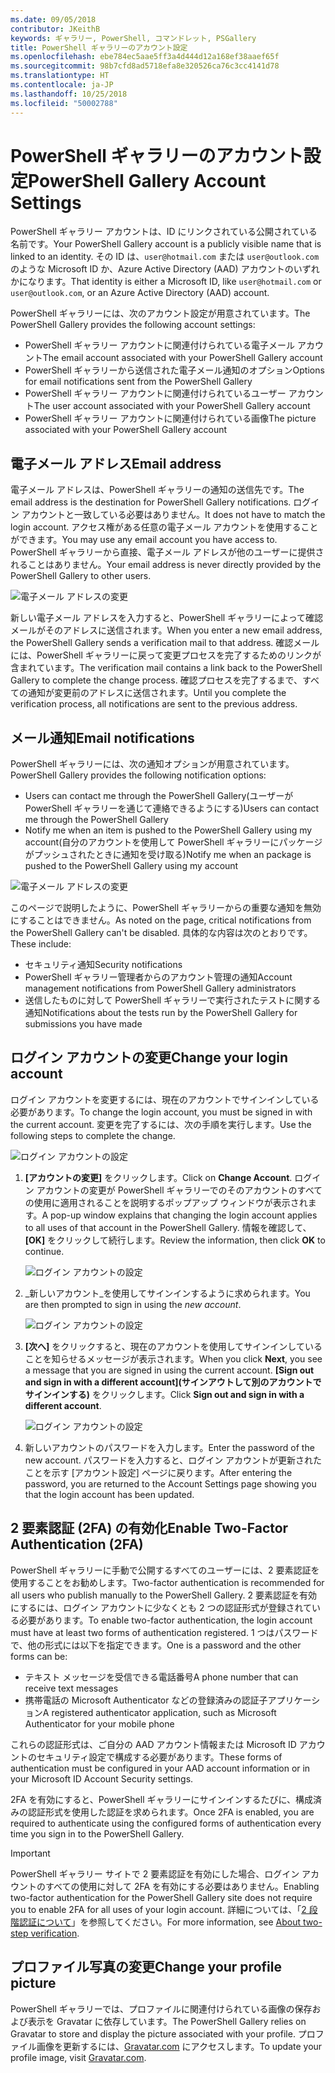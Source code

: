 ```yaml
---
ms.date: 09/05/2018
contributor: JKeithB
keywords: ギャラリー, PowerShell, コマンドレット, PSGallery
title: PowerShell ギャラリーのアカウント設定
ms.openlocfilehash: ebe784ec5aae5ff3a4d444d12a168ef38aaef65f
ms.sourcegitcommit: 98b7cfd8ad5718efa8e320526ca76c3cc4141d78
ms.translationtype: HT
ms.contentlocale: ja-JP
ms.lasthandoff: 10/25/2018
ms.locfileid: "50002788"
---
```

# <a name="powershell-gallery-account-settings"></a><span data-ttu-id="02048-103">PowerShell ギャラリーのアカウント設定</span><span class="sxs-lookup"><span data-stu-id="02048-103">PowerShell Gallery Account Settings</span></span>

<span data-ttu-id="02048-104">PowerShell ギャラリー アカウントは、ID にリンクされている公開されている名前です。</span><span class="sxs-lookup"><span data-stu-id="02048-104">Your PowerShell Gallery account is a publicly visible name that is linked to an identity.</span></span> <span data-ttu-id="02048-105">その ID は、`user@hotmail.com` または `user@outlook.com` のような Microsoft ID か、Azure Active Directory (AAD) アカウントのいずれかになります。</span><span class="sxs-lookup"><span data-stu-id="02048-105">That identity is either a Microsoft ID, like `user@hotmail.com` or `user@outlook.com`, or an Azure Active Directory (AAD) account.</span></span>

<span data-ttu-id="02048-106">PowerShell ギャラリーには、次のアカウント設定が用意されています。</span><span class="sxs-lookup"><span data-stu-id="02048-106">The PowerShell Gallery provides the following account settings:</span></span>

- <span data-ttu-id="02048-107">PowerShell ギャラリー アカウントに関連付けられている電子メール アカウント</span><span class="sxs-lookup"><span data-stu-id="02048-107">The email account associated with your PowerShell Gallery account</span></span>
- <span data-ttu-id="02048-108">PowerShell ギャラリーから送信された電子メール通知のオプション</span><span class="sxs-lookup"><span data-stu-id="02048-108">Options for email notifications sent from the PowerShell Gallery</span></span>
- <span data-ttu-id="02048-109">PowerShell ギャラリー アカウントに関連付けられているユーザー アカウント</span><span class="sxs-lookup"><span data-stu-id="02048-109">The user account associated with your PowerShell Gallery account</span></span>
- <span data-ttu-id="02048-110">PowerShell ギャラリー アカウントに関連付けられている画像</span><span class="sxs-lookup"><span data-stu-id="02048-110">The picture associated with your PowerShell Gallery account</span></span>

## <a name="email-address"></a><span data-ttu-id="02048-111">電子メール アドレス</span><span class="sxs-lookup"><span data-stu-id="02048-111">Email address</span></span>

<span data-ttu-id="02048-112">電子メール アドレスは、PowerShell ギャラリーの通知の送信先です。</span><span class="sxs-lookup"><span data-stu-id="02048-112">The email address is the destination for PowerShell Gallery notifications.</span></span> <span data-ttu-id="02048-113">ログイン アカウントと一致している必要はありません。</span><span class="sxs-lookup"><span data-stu-id="02048-113">It does not have to match the login account.</span></span> <span data-ttu-id="02048-114">アクセス権がある任意の電子メール アカウントを使用することができます。</span><span class="sxs-lookup"><span data-stu-id="02048-114">You may use any email account you have access to.</span></span> <span data-ttu-id="02048-115">PowerShell ギャラリーから直接、電子メール アドレスが他のユーザーに提供されることはありません。</span><span class="sxs-lookup"><span data-stu-id="02048-115">Your email address is never directly provided by the PowerShell Gallery to other users.</span></span>

![電子メール アドレスの変更](../../Images/PSGallery_AcccountEmailAddress.png)

<span data-ttu-id="02048-117">新しい電子メール アドレスを入力すると、PowerShell ギャラリーによって確認メールがそのアドレスに送信されます。</span><span class="sxs-lookup"><span data-stu-id="02048-117">When you enter a new email address, the PowerShell Gallery sends a verification mail to that address.</span></span> <span data-ttu-id="02048-118">確認メールには、PowerShell ギャラリーに戻って変更プロセスを完了するためのリンクが含まれています。</span><span class="sxs-lookup"><span data-stu-id="02048-118">The verification mail contains a link back to the PowerShell Gallery to complete the change process.</span></span> <span data-ttu-id="02048-119">確認プロセスを完了するまで、すべての通知が変更前のアドレスに送信されます。</span><span class="sxs-lookup"><span data-stu-id="02048-119">Until you complete the verification process, all notifications are sent to the previous address.</span></span>

## <a name="email-notifications"></a><span data-ttu-id="02048-120">メール通知</span><span class="sxs-lookup"><span data-stu-id="02048-120">Email notifications</span></span>

<span data-ttu-id="02048-121">PowerShell ギャラリーには、次の通知オプションが用意されています。</span><span class="sxs-lookup"><span data-stu-id="02048-121">PowerShell Gallery provides the following notification options:</span></span>

- <span data-ttu-id="02048-122">Users can contact me through the PowerShell Gallery\(ユーザーが PowerShell ギャラリーを通じて連絡できるようにする\)</span><span class="sxs-lookup"><span data-stu-id="02048-122">Users can contact me through the PowerShell Gallery</span></span>
- <span data-ttu-id="02048-123">Notify me when an item is pushed to the PowerShell Gallery using my account\(自分のアカウントを使用して PowerShell ギャラリーにパッケージがプッシュされたときに通知を受け取る\)</span><span class="sxs-lookup"><span data-stu-id="02048-123">Notify me when an package is pushed to the PowerShell Gallery using my account</span></span>

![電子メール アドレスの変更](../../Images/PSGallery_AccountEmailOptions.png)

<span data-ttu-id="02048-125">このページで説明したように、PowerShell ギャラリーからの重要な通知を無効にすることはできません。</span><span class="sxs-lookup"><span data-stu-id="02048-125">As noted on the page, critical notifications from the PowerShell Gallery can't be disabled.</span></span>
<span data-ttu-id="02048-126">具体的な内容は次のとおりです。</span><span class="sxs-lookup"><span data-stu-id="02048-126">These include:</span></span>

- <span data-ttu-id="02048-127">セキュリティ通知</span><span class="sxs-lookup"><span data-stu-id="02048-127">Security notifications</span></span>
- <span data-ttu-id="02048-128">PowerShell ギャラリー管理者からのアカウント管理の通知</span><span class="sxs-lookup"><span data-stu-id="02048-128">Account management notifications from PowerShell Gallery administrators</span></span>
- <span data-ttu-id="02048-129">送信したものに対して PowerShell ギャラリーで実行されたテストに関する通知</span><span class="sxs-lookup"><span data-stu-id="02048-129">Notifications about the tests run by the PowerShell Gallery for submissions you have made</span></span>

## <a name="change-your-login-account"></a><span data-ttu-id="02048-130">ログイン アカウントの変更</span><span class="sxs-lookup"><span data-stu-id="02048-130">Change your login account</span></span>

<span data-ttu-id="02048-131">ログイン アカウントを変更するには、現在のアカウントでサインインしている必要があります。</span><span class="sxs-lookup"><span data-stu-id="02048-131">To change the login account, you must be signed in with the current account.</span></span> <span data-ttu-id="02048-132">変更を完了するには、次の手順を実行します。</span><span class="sxs-lookup"><span data-stu-id="02048-132">Use the following steps to complete the change.</span></span>

![ログイン アカウントの設定](../../Images/PSGallery_LoginAccountSettings.png)

1. <span data-ttu-id="02048-134">**[アカウントの変更]** をクリックします。</span><span class="sxs-lookup"><span data-stu-id="02048-134">Click on **Change Account**.</span></span> <span data-ttu-id="02048-135">ログイン アカウントの変更が PowerShell ギャラリーでのそのアカウントのすべての使用に適用されることを説明するポップアップ ウィンドウが表示されます。</span><span class="sxs-lookup"><span data-stu-id="02048-135">A pop-up window explains that changing the login account applies to all uses of that account in the PowerShell Gallery.</span></span> <span data-ttu-id="02048-136">情報を確認して、**[OK]** をクリックして続行します。</span><span class="sxs-lookup"><span data-stu-id="02048-136">Review the information, then click **OK** to continue.</span></span>

   ![ログイン アカウントの設定](../../Images/PSGallery_LoginAccountChange-1.png)

2. <span data-ttu-id="02048-138">_新しいアカウント_を使用してサインインするように求められます。</span><span class="sxs-lookup"><span data-stu-id="02048-138">You are then prompted to sign in using the _new account_.</span></span>

   ![ログイン アカウントの設定](../../Images/PSGallery_LoginAccountChange-2.png)

3. <span data-ttu-id="02048-140">**[次へ]** をクリックすると、現在のアカウントを使用してサインインしていることを知らせるメッセージが表示されます。</span><span class="sxs-lookup"><span data-stu-id="02048-140">When you click **Next**, you see a message that you are signed in using the current account.</span></span>
   <span data-ttu-id="02048-141">**[Sign out and sign in with a different account]\(サインアウトして別のアカウントでサインインする\)** をクリックします。</span><span class="sxs-lookup"><span data-stu-id="02048-141">Click **Sign out and sign in with a different account**.</span></span>

   ![ログイン アカウントの設定](../../Images/PSGallery_LoginAccountChange-3.png)

4. <span data-ttu-id="02048-143">新しいアカウントのパスワードを入力します。</span><span class="sxs-lookup"><span data-stu-id="02048-143">Enter the password of the new account.</span></span> <span data-ttu-id="02048-144">パスワードを入力すると、ログイン アカウントが更新されたことを示す [アカウント設定] ページに戻ります。</span><span class="sxs-lookup"><span data-stu-id="02048-144">After entering the password, you are returned to the Account Settings page showing you that the login account has been updated.</span></span>


## <a name="enable-two-factor-authentication-2fa"></a><span data-ttu-id="02048-145">2 要素認証 (2FA) の有効化</span><span class="sxs-lookup"><span data-stu-id="02048-145">Enable Two-Factor Authentication (2FA)</span></span>

<span data-ttu-id="02048-146">PowerShell ギャラリーに手動で公開するすべてのユーザーには、2 要素認証を使用することをお勧めします。</span><span class="sxs-lookup"><span data-stu-id="02048-146">Two-factor authentication is recommended for all users who publish manually to the PowerShell Gallery.</span></span> <span data-ttu-id="02048-147">2 要素認証を有効にするには、ログイン アカウントに少なくとも 2 つの認証形式が登録されている必要があります。</span><span class="sxs-lookup"><span data-stu-id="02048-147">To enable two-factor authentication, the login account must have at least two forms of authentication registered.</span></span> <span data-ttu-id="02048-148">1 つはパスワードで、他の形式には以下を指定できます。</span><span class="sxs-lookup"><span data-stu-id="02048-148">One is a password and the other forms can be:</span></span>

- <span data-ttu-id="02048-149">テキスト メッセージを受信できる電話番号</span><span class="sxs-lookup"><span data-stu-id="02048-149">A phone number that can receive text messages</span></span>
- <span data-ttu-id="02048-150">携帯電話の Microsoft Authenticator などの登録済みの認証子アプリケーション</span><span class="sxs-lookup"><span data-stu-id="02048-150">A registered authenticator application, such as Microsoft Authenticator for your mobile phone</span></span>

<span data-ttu-id="02048-151">これらの認証形式は、ご自分の AAD アカウント情報または Microsoft ID アカウントのセキュリティ設定で構成する必要があります。</span><span class="sxs-lookup"><span data-stu-id="02048-151">These forms of authentication must be configured in your AAD account information or in your Microsoft ID Account Security settings.</span></span>

<span data-ttu-id="02048-152">2FA を有効にすると、PowerShell ギャラリーにサインインするたびに、構成済みの認証形式を使用した認証を求められます。</span><span class="sxs-lookup"><span data-stu-id="02048-152">Once 2FA is enabled, you are required to authenticate using the configured forms of authentication every time you sign in to the PowerShell Gallery.</span></span>

> [!IMPORTANT]
> <span data-ttu-id="02048-153">PowerShell ギャラリー サイトで 2 要素認証を有効にした場合、ログイン アカウントのすべての使用に対して 2FA を有効にする必要はありません。</span><span class="sxs-lookup"><span data-stu-id="02048-153">Enabling two-factor authentication for the PowerShell Gallery site does not require you to enable 2FA for all uses of your login account.</span></span> <span data-ttu-id="02048-154">詳細については、「[2 段階認証について](https://support.microsoft.com/help/12408/microsoft-account-about-two-step-verification)」を参照してください。</span><span class="sxs-lookup"><span data-stu-id="02048-154">For more information, see [About two-step verification](https://support.microsoft.com/help/12408/microsoft-account-about-two-step-verification).</span></span>

## <a name="change-your-profile-picture"></a><span data-ttu-id="02048-155">プロファイル写真の変更</span><span class="sxs-lookup"><span data-stu-id="02048-155">Change your profile picture</span></span>

<span data-ttu-id="02048-156">PowerShell ギャラリーでは、プロファイルに関連付けられている画像の保存および表示を Gravatar に依存しています。</span><span class="sxs-lookup"><span data-stu-id="02048-156">The PowerShell Gallery relies on Gravatar to store and display the picture associated with your profile.</span></span> <span data-ttu-id="02048-157">プロファイル画像を更新するには、[Gravatar.com](http://www.gravatar.com/) にアクセスします。</span><span class="sxs-lookup"><span data-stu-id="02048-157">To update your profile image, visit [Gravatar.com](http://www.gravatar.com/).</span></span>
